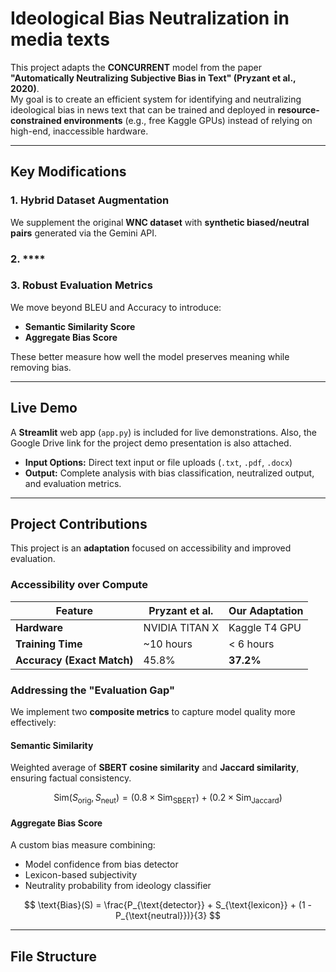 # Ideological Bias Neutralization in media texts

This project adapts the **CONCURRENT** model from the paper  **"Automatically Neutralizing Subjective Bias in Text" (Pryzant et al., 2020)**.  
My goal is to create an efficient system for identifying and neutralizing ideological bias in news text that can be trained and deployed in **resource-constrained environments** (e.g., free Kaggle GPUs) instead of relying on high-end, inaccessible hardware.

---

## Key Modifications

### 1. **Hybrid Dataset Augmentation**
We supplement the original **WNC dataset** with **synthetic biased/neutral pairs** generated via the Gemini API.

### 2. ****

### 3. **Robust Evaluation Metrics**
We move beyond BLEU and Accuracy to introduce:
- **Semantic Similarity Score**
- **Aggregate Bias Score**

These better measure how well the model preserves meaning while removing bias.

---

## Live Demo

A **Streamlit** web app (`app.py`) is included for live demonstrations. Also, the Google Drive link for the project demo presentation is also attached.

- **Input Options:** Direct text input or file uploads (`.txt`, `.pdf`, `.docx`)
- **Output:** Complete analysis with bias classification, neutralized output, and evaluation metrics.

---

## Project Contributions

This project is an **adaptation** focused on accessibility and improved evaluation.

### Accessibility over Compute
| Feature | Pryzant et al. | Our Adaptation |
|----------|----------------|----------------|
| **Hardware** | NVIDIA TITAN X | Kaggle T4 GPU |
| **Training Time** | ~10 hours | < 6 hours |
| **Accuracy (Exact Match)** | 45.8% | **37.2%** |

### Addressing the "Evaluation Gap"
We implement two **composite metrics** to capture model quality more effectively:

#### **Semantic Similarity**
Weighted average of **SBERT cosine similarity** and **Jaccard similarity**, ensuring factual consistency.

$$
\text{Sim}(S_{\text{orig}}, S_{\text{neut}}) = (0.8 \times \text{Sim}_{\text{SBERT}}) + (0.2 \times \text{Sim}_{\text{Jaccard}})
$$

#### **Aggregate Bias Score**
A custom bias measure combining:
- Model confidence from bias detector  
- Lexicon-based subjectivity  
- Neutrality probability from ideology classifier  

$$
\text{Bias}(S) = \frac{P_{\text{detector}} + S_{\text{lexicon}} + (1 - P_{\text{neutral}})}{3}
$$

---

## File Structure

